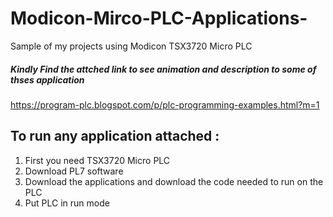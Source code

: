 # Modicon-Mirco-PLC-Applications-
Sample of my projects using Modicon TSX3720 Micro PLC

##### Kindly Find the attched link to see animation and description to some of thses application 

https://program-plc.blogspot.com/p/plc-programming-examples.html?m=1



## To run any application attached  : 
1. First you need TSX3720 Micro PLC 
2. Download PL7 software
3. Download the applications and download the code needed to run on the PLC 
4. Put PLC in run mode 
